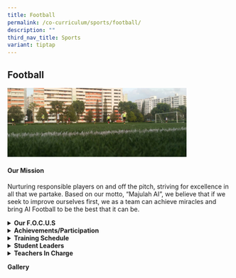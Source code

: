 ```yaml
---
title: Football
permalink: /co-curriculum/sports/football/
description: ""
third_nav_title: Sports
variant: tiptap
---
```

<h2>Football</h2>
<div class="isomer-image-wrapper">
<img style="width: 80%;" height="auto" width="100%" src="/images/football%20banner.jpg">
</div>
<h4><strong>Our Mission</strong></h4>
<p>Nurturing responsible players on and off the pitch, striving for excellence
in all that we partake. Based on our motto, “Majulah AI”, we believe that
if we seek to improve ourselves first, we as a team can achieve miracles
and bring AI Football to be the best that it can be.</p>
<div data-type="detailGroup" class="isomer-accordion-group isomer-accordion isomer-accordion-white">
<details class="isomer-details">
<summary><strong>Our F.O.C.U.S</strong>
</summary>
<div data-type="detailsContent" class="isomer-details-content">
<p></p>
<table style="minWidth: 50px">
<colgroup>
<col>
<col>
</colgroup>
<tbody>
<tr>
<th rowspan="1" colspan="1">
<p>Fitness:</p>
</th>
<td rowspan="1" colspan="1">
<p><em>Speed, Agility, Power, Flexibility</em>
</p>
</td>
</tr>
<tr>
<th rowspan="1" colspan="1">
<p>Order:</p>
</th>
<td rowspan="1" colspan="1">
<p><em>Cheering and positive remarks, always!<br>Punctuality at all sessions.</em>
</p>
</td>
</tr>
<tr>
<th rowspan="1" colspan="1">
<p>Concentration:</p>
</th>
<td rowspan="1" colspan="1">
<p><em>Focus on the Ball, Game, Presence and Training.</em>
</p>
</td>
</tr>
<tr>
<th rowspan="1" colspan="1">
<p>Unity:</p>
</th>
<td rowspan="1" colspan="1">
<p><em>Encourage each other to press on.<br>Perform a structured warm-up and united cheer before each match.<br>Compliment good play and effort.</em>
</p>
</td>
</tr>
<tr>
<th rowspan="1" colspan="1">
<p>Sportsmanship:</p>
</th>
<td rowspan="1" colspan="1">
<p><em>Play to the whistle and respect the referee’s decision.<br>Display your skills and fitness on the field.<br>Stay cool and focused.<br>Winning is not everything! Bettering yourself is everything, so keep improving!<br>Thank all opponents and officials after each game.</em>
</p>
</td>
</tr>
</tbody>
</table>
<blockquote>
<p><em>"Playing and competing in football made me realise the importance of teamwork and care for each other. We became more courageous when trying new skills and through winning, we display the value of excellence. It has been an amazing experience for me these three years with the great memories, sweat and tears training and playing with the team."<br></em>
</p>
<p><strong>- Reyes Inigo Miguel Andrade 3N1</strong>
</p>
</blockquote>
<h4></h4>
</div>
</details>
</div>
<div data-type="detailGroup" class="isomer-accordion-group isomer-accordion isomer-accordion-white">
<details class="isomer-details">
<summary><strong>Achievements/Participation</strong>
</summary>
<div data-type="detailsContent" class="isomer-details-content">
<p><strong><u>2024</u></strong> 
<br>B Boys: National B Division Boys League 4 Championship: Runners-up C Boys:
National C Division Boys League 2 Preliminary Round
<br><strong><u>2023<br></u></strong>B Boys: Zone - 1st Round
<br>C Boys: National League 2 - Prelim</p>
<p><strong><u>2022<br></u></strong>B Boys: Zone - 1st Round
<br>C Boys: Zone - 4th and Fair Play award</p>
<p><strong><u>2021<br></u></strong>B Boys: N.A
<br>C Boys: N.A</p>
<p><strong><u>2020<br></u></strong>B Boys: Did not finish
<br>C Boys: N.A</p>
<p><strong><u>2019<br></u>NSG Football League 4 Championships</strong>
<br>B Boys: 3rd Placing</p>
<p><strong>NSG Football Championships</strong>
<br>C Boys: Merit Award</p>
<p><strong><u>2018<br></u></strong>B Boys: 1st Round&nbsp;
<br>C Boys: 2nd Round</p>
<p><strong><u>2017<br></u></strong>C Division North Zone Football Competition
– 3rd Place
<br>C Division Nationals - Quarter-finalist
<br>B Division North Zone Football Competition – 1st Round</p>
</div>
</details>
</div>
<div data-type="detailGroup" class="isomer-accordion-group isomer-accordion isomer-accordion-white">
<details class="isomer-details">
<summary><strong>Training Schedule</strong>
</summary>
<div data-type="detailsContent" class="isomer-details-content">
<p><strong>Monday</strong>
<br>(During competition season)
<br>
<br><strong>Wednesday</strong>
<br>3.15pm to 6.15pm
<br>
<br><strong>Friday </strong>
<br>2.30pm to 5.30pm.</p>
</div>
</details>
</div>
<div data-type="detailGroup" class="isomer-accordion-group isomer-accordion isomer-accordion-white">
<details class="isomer-details">
<summary><strong>Student Leaders</strong>
</summary>
<div data-type="detailsContent" class="isomer-details-content">
<p>Captain
<br>Johan Wahyudi Bin Jailani (3N2)</p>
<p>Vice Captain
<br>Mohammad Zharfan Bin Shanafian (3E1)</p>
</div>
</details>
</div>
<div data-type="detailGroup" class="isomer-accordion-group isomer-accordion isomer-accordion-white">
<details class="isomer-details">
<summary><strong>Teachers In Charge</strong>
</summary>
<div data-type="detailsContent" class="isomer-details-content">
<p><strong>Mr Ryan Fong Tjen Shan(OIC)<br>Contact:&nbsp;<a href="mailto:ryan_fong_tjen_shan@moe.edu.sg" rel="noopener noreferrer nofollow" target="">ryan_fong_tjen_shan@moe.edu.sg</a></strong>
</p>
<p>Ms Hanna Diyana Binte Azahar
<br>Mr B. Vinayagam</p>
</div>
</details>
</div>
<p><strong>Gallery</strong>
</p>